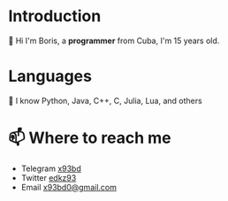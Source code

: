 # Introduction
👋 Hi I'm Boris, a **programmer** from Cuba, I'm 15 years old.

# Languages
👀 I know Python, Java, C++, C, Julia, Lua, and others

# 📫 Where to reach me
- Telegram [x93bd](t.me/x93bd)
- Twitter [edkz93](twitter.com/edkz93)
- Email x93bd0@gmail.com
